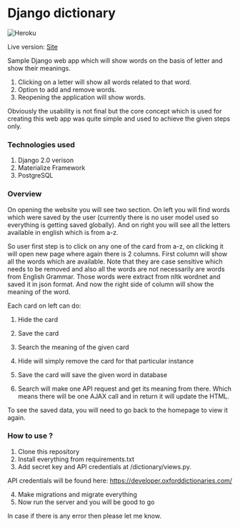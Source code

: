 # Django dictionary

![Heroku](https://heroku-badge.herokuapp.com/?app=django-dictionary&root=admin&style=flat)

Live version: [Site](http://django-dictionary.herokuapp.com/)

Sample Django web app which will show words on the basis of letter and show their meanings.

1. Clicking on a letter will show all words related to that word.
2. Option to add and remove words.
3. Reopening the application will show words.

Obviously the usability is not final but the core concept which is used for creating this web app was quite simple and used to achieve the given steps only.

### Technologies used

1. Django 2.0 verison
2. Materialize Framework
3. PostgreSQL

### Overview

On opening the website you will see two section. On left you will find words which were saved by the user (currently there is no user model used so everything is getting saved globally). And on right you will see all the letters available in english which is from a-z.

So user first step is to click on any one of the card from a-z, on clicking it will open new page where again there is 2 columns. First column will show all the words which are available. Note that they are case sensitive which needs to be removed and also all the words are not necessarily are words from English Grammar. Those words were extract from nltk wordnet and saved it in json format. And now the right side of column will show the meaning of the word.

Each card on left can do:

1. Hide the card
2. Save the card
3. Search the meaning of the given card

1. Hide will simply remove the card for that particular instance
2. Save the card will save the given word in database
3. Search will make one API request and get its meaning from there. Which means there will be one AJAX call and in return it will update the HTML.

To see the saved data, you will need to go back to the homepage to view it again.

### How to use ?

1. Clone this repository
2. Install everything from requirements.txt
3. Add secret key and API credentials at /dictionary/views.py.

API credentials will be found here: https://developer.oxforddictionaries.com/

4. Make migrations and migrate everything
5. Now run the server and you will be good to go

In case if there is any error then please let me know.
